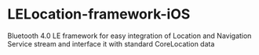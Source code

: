 LELocation-framework-iOS
========================

Bluetooth 4.0 LE framework for easy integration of Location and
Navigation Service stream and interface it with standard CoreLocation data

